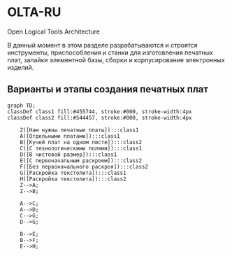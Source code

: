 # OLTA-RU
Open Logical Tools Architecture  

В данный момент в этом разделе разрабатываются и строятся инструменты, приспособления и станки для изготовления печатных плат, запайки элементной базы, сборки и корпусирование электронных изделий.  

## Варианты и этапы создания печатных плат

```mermaid
graph TD;
classDef class1 fill:#455744, stroke:#000, stroke-width:4px
classDef class2 fill:#544457, stroke:#000, stroke-width:4px

    Z([Нам нужны печатные платы]):::class1
    A([Отдельными платами]):::class1
    B([Кучей плат на одном листе]):::class2
    C([С технологическими полями]):::class1
    D([В чистовой размер]):::class1
    E([С первоначальным раскроем]):::class2
    F([Без первоначального раскроя]):::class2
    G([Раскройка текстолита]):::class1
    H([Раскройка текстолита]):::class2
    Z-->A;
    Z-->B;

    A-->C;
    A-->D;
    C-->G;
    D-->G;

    B-->E;
    B-->F;
    E-->H;
```
